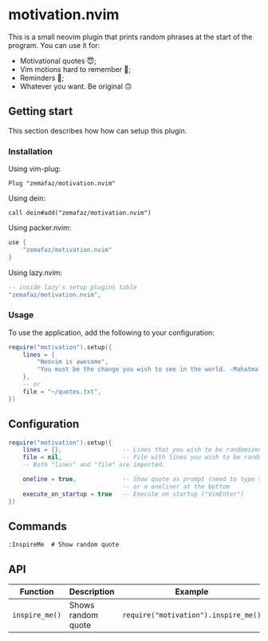 # motivation.nvim

This is a small neovim plugin that prints random phrases at the start of the program.
You can use it for:
- Motivational quotes 😇;
- Vim motions hard to remember 🤔;
- Reminders 📅;
- Whatever you want. Be original 🙃

## Getting start

This section describes how how can setup this plugin.

### Installation

Using vim-plug:
```vim
Plug "zemafaz/motivation.nvim"
```

Using dein:
```vim
call dein#add("zemafaz/motivation.nvim")
```

Using packer.nvim:
```lua
use {
    "zemafaz/motivation.nvim"
}
```

Using lazy.nvim:
```lua
-- inside lazy's setup plugins table
"zemafaz/motivation.nvim",
```

### Usage

To use the application, add the following to your configuration:
```lua
require("motivation").setup({
    lines = {
        "Neovim is awesome",
        "You must be the change you wish to see in the world. -Mahatma Gandhi",
    },
    -- or
    file = "~/quotes.txt",
})
```

## Configuration

```lua
require("motivation").setup({
    lines = {},                 -- Lines that you wish to be randomized
    file = nil,                 -- File with lines you wish to be randomized
    -- Both "lines" and "file" are imported.

    oneline = true,             -- Show quote as prompt (need to type something to unfocus)
                                -- or a oneliner at the bottom
    execute_on_startup = true   -- Execute on startup ("VimEnter")
})
```

## Commands

```vim
:InspireMe  # Show random quote
```

## API

| Function | Description | Example |
|----|----|----|
|``inspire_me()``| Shows random quote | ``require("motivation").inspire_me()``|
